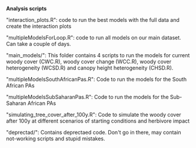 **Analysis scripts**

"interaction_plots.R": code to run the best models with the full data and create the interaction plots 

"multipleModelsForLoop.R": code to run all models on our main dataset. Can take a couple of days. 

"main_models/": This folder contains 4 scripts to run the models for current woody cover (CWC.R), woody cover change (WCC.R), woody cover heterogeneity (WCSD.R) and canopy height heterogeneity (CHSD.R).

"multipleModelsSouthAfricanPas.R": Code to run the models for the South African PAs

"multipleModelsSubSaharanPas.R": Code to run the models for the Sub-Saharan African PAs

"simulating_tree_cover_after_100y.R": Code to simulate the woody cover after 100y at different scenarios of starting conditions and herbivore impact 

"deprectad/": Contains deprectaed code. Don't go in there, may contain not-working scripts and stupid mistakes. 



 


